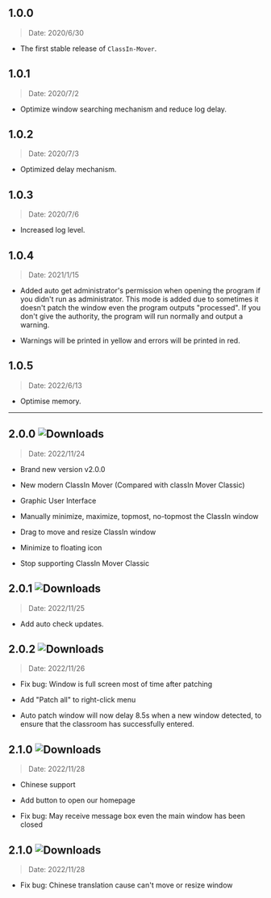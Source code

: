 ## 1.0.0

> Date: 2020/6/30

- The first stable release of `ClassIn-Mover`.

## 1.0.1

> Date: 2020/7/2

- Optimize window searching mechanism and reduce log delay.

## 1.0.2

> Date: 2020/7/3

- Optimized delay mechanism.

## 1.0.3

> Date: 2020/7/6

- Increased log level.

## 1.0.4

> Date: 2021/1/15

- Added auto get administrator's permission when opening the program if you didn't run as administrator. This mode is added due to sometimes it doesn't patch the window even the program outputs "processed". If you don't give the authority, the program will run normally and output a warning.

- Warnings will be printed in yellow and errors will be printed in red.

## 1.0.5

> Date: 2022/6/13

- Optimise memory.

---

## 2.0.0 ![Downloads](https://img.shields.io/github/downloads/CarlGao4/ClassIn-Mover/v2.0.0/total)

> Date: 2022/11/24

- Brand new version v2.0.0

- New modern ClassIn Mover (Compared with classIn Mover Classic)

- Graphic User Interface

- Manually minimize, maximize, topmost, no-topmost the ClassIn window

- Drag to move and resize ClassIn window

- Minimize to floating icon

- Stop supporting ClassIn Mover Classic

## 2.0.1 ![Downloads](https://img.shields.io/github/downloads/CarlGao4/ClassIn-Mover/v2.0.1/total)

> Date: 2022/11/25

- Add auto check updates. 

## 2.0.2 ![Downloads](https://img.shields.io/github/downloads/CarlGao4/ClassIn-Mover/v2.0.2/total)

> Date: 2022/11/26

- Fix bug: Window is full screen most of time after patching

- Add "Patch all" to right-click menu

- Auto patch window will now delay 8.5s when a new window detected, to ensure that the classroom has successfully entered. 

## 2.1.0 ![Downloads](https://img.shields.io/github/downloads/CarlGao4/ClassIn-Mover/v2.1.0/total)

> Date: 2022/11/28

- Chinese support

- Add button to open our homepage

- Fix bug: May receive message box even the main window has been closed

## 2.1.0 ![Downloads](https://img.shields.io/github/downloads/CarlGao4/ClassIn-Mover/v2.1.0/total)

> Date: 2022/11/28

- Fix bug: Chinese translation cause can't move or resize window